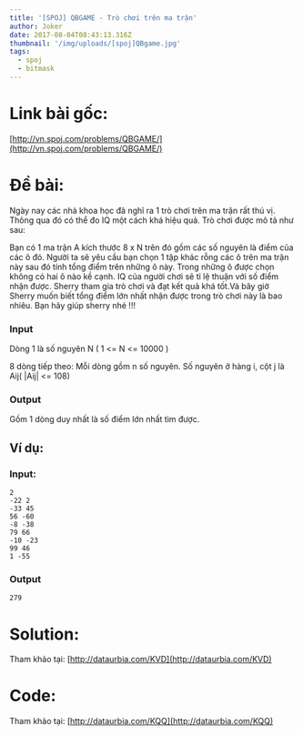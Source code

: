 ```yaml
---
title: '[SPOJ] QBGAME - Trò chơi trên ma trận'
author: Joker
date: 2017-08-04T08:43:13.316Z
thumbnail: '/img/uploads/[spoj]QBgame.jpg'
tags:
  - spoj
  - bitmask
---
```

# Link bài gốc: 
[http://vn.spoj.com/problems/QBGAME/](http://vn.spoj.com/problems/QBGAME/)

# Đề bài:


Ngày nay các nhà khoa học đã nghĩ ra 1 trò chơi trên ma trận rất thú vị. Thông qua đó có thể đo IQ một cách khá hiệu quả. Trò chơi được mô tả như sau:

Bạn có 1 ma trận A kích thước 8 x N trên đó gồm các số nguyên là điểm của các ô đó. Người ta sẽ yêu cầu bạn chọn 1 tập khác rỗng các ô trên ma trận này sau đó tính tổng điểm trên những ô này. Trong những ô được chọn không có hai ô nào kề cạnh. IQ của người chơi sẽ tỉ lệ thuận với số điểm nhận được. Sherry tham gia trò chơi và đạt kết quả khá tốt.Và bây giờ Sherry muốn biết tổng điểm lớn nhất nhận được trong trò chơi này là bao nhiêu. Bạn hãy giúp sherry nhé !!!

### Input

Dòng 1 là số nguyên N \( 1 &lt;= N &lt;= 10000 \)

8 dòng tiếp theo: Mỗi dòng gồm n số nguyên. Số nguyên ở hàng i, cột j là Aij\( \|Aij\| &lt;= 108\)

### Output

Gồm 1 dòng duy nhất là số điểm lớn nhất tìm được.

## Ví dụ:

### Input:

```
2
-22 2
-33 45
56 -60
-8 -38
79 66
-10 -23
99 46
1 -55

```

### Output

```
279
```

# Solution:

Tham khảo tại: [http://dataurbia.com/KVD](http://dataurbia.com/KVD)

# Code:

Tham khảo tại: [http://dataurbia.com/KQQ](http://dataurbia.com/KQQ)






